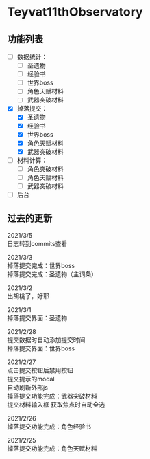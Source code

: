 # Teyvat11thObservatory

## 功能列表
- [ ] 数据统计：
    - [ ] 圣遗物
    - [ ] 经验书
    - [ ] 世界boss
    - [ ] 角色天赋材料
    - [ ] 武器突破材料
- [x] 掉落提交：
    - [x] 圣遗物
    - [x] 经验书
    - [x] 世界boss
    - [x] 角色天赋材料
    - [x] 武器突破材料
- [ ] 材料计算：
    - [ ] 角色突破材料
    - [ ] 角色天赋材料
    - [ ] 武器突破材料
- [ ] 后台  
## 过去的更新  
2021/3/5            
日志转到commits查看

2021/3/3            
掉落提交完成：世界boss  
掉落提交完成：圣遗物（主词条）

2021/3/2            
出胡桃了，好耶

2021/3/1            
掉落提交界面：圣遗物

2021/2/28           
提交数据时自动添加提交时间  
掉落提交界面：世界boss

2021/2/27          
点击提交按钮后禁用按钮   
提交提示的modal  
自动刷新外部js  
掉落提交功能完成：武器突破材料  
提交材料输入框 获取焦点时自动全选  

2021/2/26           
掉落提交功能完成：角色经验书

2021/2/25           
掉落提交功能完成：角色天赋材料
